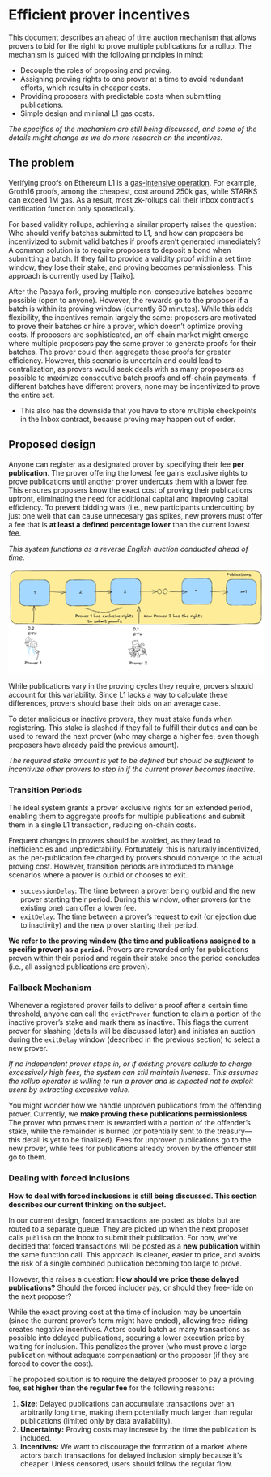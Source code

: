 # Efficient prover incentives

This document describes an ahead of time auction mechanism that allows provers to bid for the right to prove multiple publications for a rollup. The mechanism is guided with the following principles in mind:

- Decouple the roles of proposing and proving.
- Assigning proving rights to one prover at a time to avoid redundant efforts, which results in cheaper costs.
- Providing proposers with predictable costs when submitting publications.
- Simple design and minimal L1 gas costs.

*The specifics of the mechanism are still being discussed, and some of the details might change as we do more research on the incentives.*

## The problem

Verifying proofs on Ethereum L1 is a [gas-intensive operation](https://docs.alignedlayer.com/#why-are-we-building-aligned). For example, Groth16 proofs, among the cheapest, cost around 250k gas, while STARKS can exceed 1M gas. As a result, most zk-rollups call their inbox contract's verification function only sporadically.

For based validity rollups, achieving a similar property raises the question: Who should verify batches submitted to L1, and how can proposers be incentivized to submit valid batches if proofs aren’t generated immediately? A common solution is to require proposers to deposit a bond when submitting a batch. If they fail to provide a validity proof within a set time window, they lose their stake, and proving becomes permissionless. This approach is currently used by [Taiko].

After the Pacaya fork, proving multiple non-consecutive batches became possible (open to anyone). However, the rewards go to the proposer if a batch is within its proving window (currently 60 minutes). While this adds flexibility, the incentives remain largely the same: proposers are motivated to prove their batches or hire a prover, which doesn’t optimize proving costs.
If proposers are sophisticated, an off-chain market might emerge where multiple proposers pay the same prover to generate proofs for their batches. The prover could then aggregate these proofs for greater efficiency. However, this scenario is uncertain and could lead to centralization, as provers would seek deals with as many proposers as possible to maximize consecutive batch proofs and off-chain payments. If different batches have different provers, none may be incentivized to prove the entire set.

- This also has the downside that you have to store multiple checkpoints in the Inbox contract, because proving may happen out of order.

## Proposed design

Anyone can register as a designated prover by specifying their fee **per publication**. The prover offering the lowest fee gains exclusive rights to prove publications until another prover undercuts them with a lower fee. This ensures proposers know the exact cost of proving their publications upfront, eliminating the need for additional capital and improving capital efficiency.
To prevent bidding wars (i.e., new participants undercutting by just one wei) that can cause unnecesary gas spikes, new provers must offer a fee that is **at least a defined percentage lower** than the current lowest fee.

*This system functions as a reverse English auction conducted ahead of time.*

![Prover auction](./images/prover-market.png)

While publications vary in the proving cycles they require, provers should account for this variability. Since L1 lacks a way to calculate these differences, provers should base their bids on an average case.

To deter malicious or inactive provers, they must stake funds when registering. This stake is slashed if they fail to fulfill their duties and can be used to reward the next prover (who may charge a higher fee, even though proposers have already paid the previous amount).

*The required stake amount is yet to be defined but should be sufficient to incentivize other provers to step in if the current prover becomes inactive.*

### Transition Periods

The ideal system grants a prover exclusive rights for an extended period, enabling them to aggregate proofs for multiple publications and submit them in a single L1 transaction, reducing on-chain costs.

Frequent changes in provers should be avoided, as they lead to inefficiencies and unpredictability. Fortunately, this is naturally incentivized, as the per-publication fee charged by provers should converge to the actual proving cost. However, transition periods are introduced to manage scenarios where a prover is outbid or chooses to exit.

- `successionDelay`: The time between a prover being outbid and the new prover starting their period. During this window, other provers (or the existing one) can offer a lower fee.
- `exitDelay`: The time between a prover’s request to exit (or ejection due to inactivity) and the new prover starting their period.

**We refer to the proving window (the time and publications assigned to a specific prover) as a `period`.**
Provers are rewarded only for publications proven within their period and regain their stake once the period concludes (i.e., all assigned publications are proven).

### Fallback Mechanism

Whenever a registered prover fails to deliver a proof after a certain time threshold, anyone can call the `evictProver` function to claim a portion of the inactive prover’s stake and mark them as inactive. This flags the current prover for slashing (details will be discussed later) and initiates an auction during the `exitDelay` window (described in the previous section) to select a new prover.

*If no independent prover steps in, or if existing provers collude to charge excessively high fees, the system can still maintain liveness. This assumes the rollup operator is willing to run a prover and is expected not to exploit users by extracting excessive value.*

You might wonder how we handle unproven publications from the offending prover. Currently, we **make proving these publications permissionless**. The prover who proves them is rewarded with a portion of the offender’s stake, while the remainder is burned (or potentially sent to the treasury—this detail is yet to be finalized). Fees for unproven publications go to the new prover, while fees for publications already proven by the offender still go to them.

### Dealing with forced inclusions

**How to deal with forced inclussions is still being discussed. This section describes our current thinking on the subject.**

In our current design, forced transactions are posted as blobs but are routed to a separate queue. They are picked up when the next proposer calls `publish` on the Inbox to submit their publication. For now, we’ve decided that forced transactions will be posted as a **new publication** within the same function call. This approach is cleaner, easier to price, and avoids the risk of a single combined publication becoming too large to prove.

However, this raises a question: **How should we price these delayed publications?** Should the forced includer pay, or should they free-ride on the next proposer? 

While the exact proving cost at the time of inclusion may be uncertain (since the current prover’s term might have ended), allowing free-riding creates negative incentives. Actors could batch as many transactions as possible into delayed publications, securing a lower execution price by waiting for inclusion. This penalizes the prover (who must prove a large publication without adequate compensation) or the proposer (if they are forced to cover the cost).

The proposed solution is to require the delayed proposer to pay a proving fee, **set higher than the regular fee** for the following reasons:

1. **Size:** Delayed publications can accumulate transactions over an arbitrarily long time, making them potentially much larger than regular publications (limited only by data availability).
2. **Uncertainty:** Proving costs may increase by the time the publication is included.
3. **Incentives:** We want to discourage the formation of a market where actors batch transactions for delayed inclusion simply because it’s cheaper. Unless censored, users should follow the regular flow.
